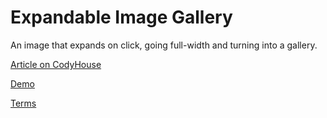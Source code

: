 Expandable Image Gallery
=========

An image that expands on click, going full-width and turning into a gallery.

[Article on CodyHouse](http://codyhouse.co/gem/expandable-image-gallery/)

[Demo](http://codyhouse.co/demo/expandable-image-gallery/)
 
[Terms](http://codyhouse.co/terms/)
